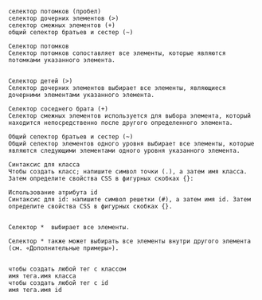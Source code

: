     селектор потомков (пробел)
    селектор дочерних элементов (>)
    селектор смежных элементов (+)
    общий селектор братьев и сестер (~)

    Селектор потомков
    Селектор потомков сопоставляет все элементы, которые являются потомками указанного элемента.


    Селектор детей (>)
    Селектор дочерних элементов выбирает все элементы, являющиеся дочерними элементами указанного элемента.

    Селектор соседнего брата (+)
    Селектор смежных элементов используется для выбора элемента, который находится непосредственно после другого определенного элемента.

    Общий селектор братьев и сестер (~)
    Общий селектор элементов одного уровня выбирает все элементы, которые являются следующими элементами одного уровня указанного элемента.

    Синтаксис для класса
    Чтобы создать класс; напишите символ точки (.), а затем имя класса. Затем определите свойства CSS в фигурных скобках {}:

    Использование атрибута id 
    Синтаксис для id: напишите символ решетки (#), а затем имя id. Затем определите свойства CSS в фигурных скобках {}.


    Селектор *  выбирает все элементы.

    Селектор * также может выбирать все элементы внутри другого элемента (см. «Дополнительные примеры»).


    чтобы создать любой тег с классом
    имя тега.имя класса
    чтобы создать любой тег с id
    имя тега.имя id
